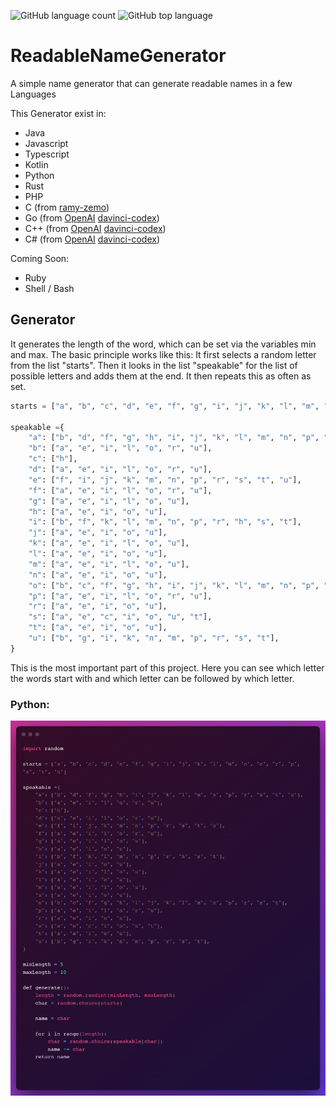 ![GitHub language count](https://img.shields.io/github/languages/count/newspicel/ReadableNameGenerator)
![GitHub top language](https://img.shields.io/github/languages/top/Newspicel/ReadableNameGenerator)
# ReadableNameGenerator
A simple name generator that can generate readable names in a few Languages

This Generator exist in:
- Java
- Javascript
- Typescript
- Kotlin
- Python
- Rust
- PHP
- C (from [ramy-zemo](https://github.com/ramy-zemo))
- Go (from [OpenAI](https://github.com/openai) [davinci-codex](https://openai.com/blog/openai-codex/))
- C++ (from [OpenAI](https://github.com/openai) [davinci-codex](https://openai.com/blog/openai-codex/))
- C# (from [OpenAI](https://github.com/openai) [davinci-codex](https://openai.com/blog/openai-codex/))


Coming Soon:
- Ruby
- Shell / Bash


## Generator
It generates the length of the word, which can be set via the variables min and max.
The basic principle works like this: It first selects a random letter from the list "starts". 
Then it looks in the list "speakable" for the list of possible letters and adds them at the end. It then repeats this as often as set.


```python
starts = ["a", "b", "c", "d", "e", "f", "g", "i", "j", "k", "l", "m", "n", "o", "r", "p", "s", "t", "u"]

speakable ={
    "a": ["b", "d", "f", "g", "h", "i", "j", "k", "l", "m", "n", "p", "r", "s", "t", "u"],
    "b": ["a", "e", "i", "l", "o", "r", "u"],
    "c": ["h"],
    "d": ["a", "e", "i", "l", "o", "r", "u"],
    "e": ["f", "i", "j", "k", "m", "n", "p", "r", "s", "t", "u"],
    "f": ["a", "e", "i", "l", "o", "r", "u"],
    "g": ["a", "e", "i", "l", "o", "u"],
    "h": ["a", "e", "i", "o", "u"],
    "i": ["b", "f", "k", "l", "m", "n", "p", "r", "h", "s", "t"],
    "j": ["a", "e", "i", "o", "u"],
    "k": ["a", "e", "i", "l", "o", "u"],
    "l": ["a", "e", "i", "o", "u"],
    "m": ["a", "e", "i", "l", "o", "u"],
    "n": ["a", "e", "i", "o", "u"],
    "o": ["b", "c", "f", "g", "h", "i", "j", "k", "l", "m", "n", "p", "r", "s", "t"],
    "p": ["a", "e", "i", "l", "o", "r", "u"],
    "r": ["a", "e", "i", "o", "u"],
    "s": ["a", "e", "c", "i", "o", "u", "t"],
    "t": ["a", "e", "i", "o", "u"],
    "u": ["b", "g", "i", "k", "n", "m", "p", "r", "s", "t"],
}
```

This is the most important part of this project. Here you can see which letter the words start with and which letter can be followed by which letter.

### Python:
![](raycast-untitled.png)
